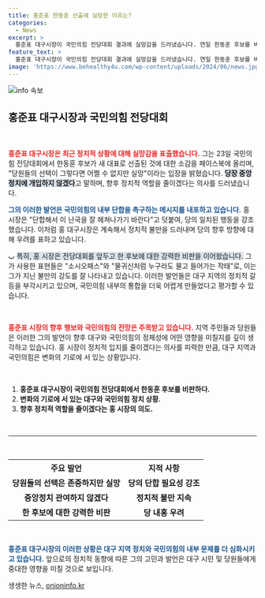 ```yaml
---
title: 홍준표 한동훈 선출에 실망한 이유는?
categories:
  - News
excerpt: >
  홍준표 대구시장이 국민의힘 전당대회 결과에 실망감을 드러냈습니다. 연일 한동훈 후보를 비판해온 그는 이제 중앙정치에서 한 발 물러나겠다고 선언하며, 당의 단합을 당부했습니다. 클릭해서 그의 진솔한 마음을 확인해보세요!
feature_text: >
  홍준표 대구시장이 국민의힘 전당대회 결과에 실망감을 드러냈습니다. 연일 한동훈 후보를 비판해온 그는 이제 중앙정치에서 한 발 물러나겠다고 선언하며, 당의 단합을 당부했습니다. 클릭해서 그의 진솔한 마음을 확인해보세요!
image: 'https://www.behealthy4u.com/wp-content/uploads/2024/06/news.jpg'
---
```


<p><img src="https://www.behealthy4u.com/wp-content/uploads/2024/06/news.jpg" alt="info 속보" /></p>

<h2 data-ke-size="size26">홍준표 대구시장과 국민의힘 전당대회</h2>

<p data-ke-size="size16">&nbsp;</p>

<p><b><span style="color: #ee2323;">홍준표 대구시장은 최근 정치적 상황에 대해 실망감을 표출했습니다.</span></b> 그는 23일 국민의힘 전당대회에서 한동훈 후보가 새 대표로 선출된 것에 대한 소감을 페이스북에 올리며, "당원들의 선택이 그렇다면 어쩔 수 없지만 실망"이라는 입장을 밝혔습니다. <b><span style="background-color: #21538527;">당장 중앙정치에 개입하지 않겠다</span></b>고 말하며, 향후 정치적 역할을 줄이겠다는 의사를 드러냈습니다.</p>

<p><b><span style="color: #1a5490;">그의 이러한 발언은 국민의힘의 내부 단합을 촉구하는 메시지를 내포하고 있습니다.</span></b> 홍 시장은 "단합해서 이 난국을 잘 헤쳐나가기 바란다"고 덧붙여, 당의 일치된 행동을 강조했습니다. 이처럼 홍 대구시장은 계속해서 정치적 불만을 드러내며 당의 향후 방향에 대해 우려를 표하고 있습니다.</p>

<p>ب <span style="background-color: #21538527;">특히, 홍 시장은 전당대회를 앞두고 한 후보에 대한 강력한 비판을 이어왔습니다.</span> 그가 사용한 표현들은 "소시오패스"와 "물귀신처럼 누구라도 물고 들어가는 작태"로, 이는 그가 지닌 불만의 강도를 잘 나타내고 있습니다. 이러한 발언들은 대구 지역의 정치적 갈등을 부각시키고 있으며, 국민의힘 내부의 통합을 더욱 어렵게 만들었다고 평가할 수 있습니다.</p>

<p data-ke-size="size16">&nbsp;</p>

<p><b><span style="color: #ee2323;">홍준표 시장의 향후 행보와 국민의힘의 전망은 주목받고 있습니다.</span></b> 지역 주민들과 당원들은 이러한 그의 발언이 향후 대구와 국민의힘의 정체성에 어떤 영향을 미칠지를 깊이 생각하고 있습니다. 홍 시장이 정치적 입지를 줄이겠다는 의사를 피력한 만큼, 대구 지역과 국민의힘은 변화의 기로에 서 있는 상황입니다.</p>

<p data-ke-size="size16">&nbsp;</p>

<ol>
    <li><b>홍준표 대구시장이 국민의힘 전당대회에서 한동훈 후보를 비판하다.</b></li>
    <li><b>변화의 기로에 서 있는 대구와 국민의힘 정치 상황.</b></li>
    <li><b>향후 정치적 역할을 줄이겠다는 홍 시장의 의도.</b></li>
</ol>

<p data-ke-size="size16">&nbsp;</p>

<hr>

<p data-ke-size="size16">&nbsp;</p>

<table style="width: 100%;">
    <tr>
        <th style="text-align: center; height: 30px;">주요 발언</th>
        <th style="text-align: center; height: 30px;">지적 사항</th>
    </tr>
    <tr>
        <td style="text-align: center; height: 17px;"><b>당원들의 선택은 존중하지만 실망</b></td>
        <td style="text-align: center; height: 17px;"><b>당의 단합 필요성 강조</b></td>
    </tr>
    <tr>
        <td style="text-align: center; height: 17px;"><b>중앙정치 관여하지 않겠다</b></td>
        <td style="text-align: center; height: 17px;"><b>정치적 불만 지속</b></td>
    </tr>
    <tr>
        <td style="text-align: center; height: 17px;"><b>한 후보에 대한 강력한 비판</b></td>
        <td style="text-align: center; height: 17px;"><b>당 내홍 우려</b></td>
    </tr>
</table>

<p data-ke-size="size16">&nbsp;</p>

<p><b><span style="color: #1a5490;">홍준표 대구시장의 이러한 상황은 대구 지역 정치와 국민의힘의 내부 문제를 더 심화시키고 있습니다.</span></b> 앞으로의 정치적 동향에 따른 그의 고민과 발언은 대구 시민 및 당원들에게 중대한 영향을 미칠 것으로 보입니다.</p>
생생한 뉴스, <a href="https://onioninfo.kr" rel="dofollow">onioninfo.kr</a>


